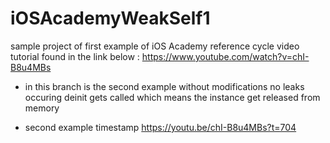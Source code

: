 # iOSAcademyWeakSelf1
sample project of first example
of iOS Academy reference cycle video tutorial 
found in the link below :
https://www.youtube.com/watch?v=chI-B8u4MBs


* in this branch is the second example without modifications
no leaks occuring
deinit gets called which means the instance get released from memory

* second example timestamp
https://youtu.be/chI-B8u4MBs?t=704

